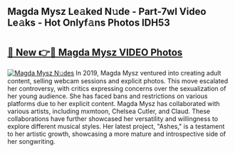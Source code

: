 ## Magda Mysz Le𝚊ked N𝚞de - Part-7wl Video Le𝚊ks - Hot Onlyf𝚊ns Photos lDH53

# <h2><a href="http://ab30661.deff.icu/?id=Magda+Mysz">🔗 New 👉🔴 Magda Mysz VIDEO Photos</a></h2>

[![Magda Mysz N𝚞des](https://i.imgur.com/rIISA9y.gif)](http://ab30661.deff.icu/?id=Magda+Mysz)
In 2019, Magda Mysz ventured into creating adult content, selling webcam sessions and explicit photos. This move escalated her controversy, with critics expressing concerns over the sexualization of her young audience. She has faced bans and restrictions on various platforms due to her explicit content. Magda Mysz has collaborated with various artists, including mxmtoon, Chelsea Cutler, and Claud. These collaborations have further showcased her versatility and willingness to explore different musical styles. Her latest project, "Ashes," is a testament to her artistic growth, showcasing a more mature and introspective side of her songwriting.
